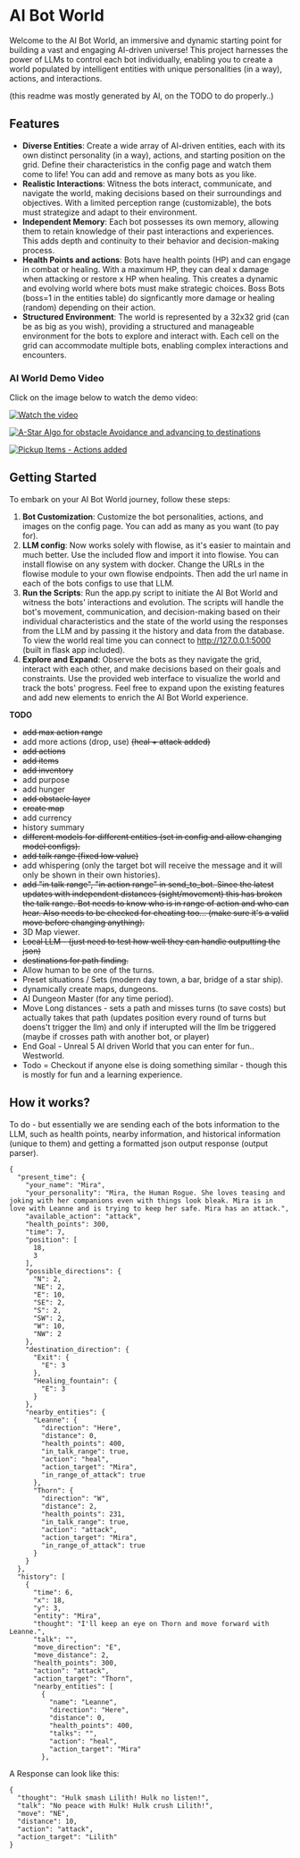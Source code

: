 # AI Bot World

Welcome to the AI Bot World, an immersive and dynamic starting point for building a vast and engaging AI-driven universe! This project harnesses the power of LLMs to control each bot individually, enabling you to create a world populated by intelligent entities with unique personalities (in a way), actions, and interactions.

(this readme was mostly generated by AI, on the TODO to do properly..)

## Features

- **Diverse Entities**: Create a wide array of AI-driven entities, each with its own distinct personality (in a way), actions, and starting position on the grid. Define their characteristics in the config page and watch them come to life! You can add and remove as many bots as you like.
- **Realistic Interactions**: Witness the bots interact, communicate, and navigate the world, making decisions based on their surroundings and objectives. With a limited perception range (customizable), the bots must strategize and adapt to their environment.
- **Independent Memory**: Each bot possesses its own memory, allowing them to retain knowledge of their past interactions and experiences. This adds depth and continuity to their behavior and decision-making process.
- **Health Points and actions**: Bots have health points (HP) and can engage in combat or healing. With a maximum HP, they can deal x damage when attacking or restore x HP when healing. This creates a dynamic and evolving world where bots must make strategic choices. Boss Bots (boss=1 in the entities table) do signficantly more damage or healing (random) depending on their action.
- **Structured Environment**: The world is represented by a 32x32 grid (can be as big as you wish), providing a structured and manageable environment for the bots to explore and interact with. Each cell on the grid can accommodate multiple bots, enabling complex interactions and encounters.

### AI World Demo Video
Click on the image below to watch the demo video:

[![Watch the video](https://downloads.xaya.io/screenshot.jpg)](https://downloads.xaya.io/AI-world-v1.mp4)

[![A-Star Algo for obstacle Avoidance and advancing to destinations ](https://downloads.xaya.io/astar.jpg)](https://downloads.xaya.io/astar.mp4)

[![Pickup Items - Actions added ](https://downloads.xaya.io/pickup_item.jpg)](https://downloads.xaya.io/pickup_items.mp4)

## Getting Started

To embark on your AI Bot World journey, follow these steps:

1. **Bot Customization**: Customize the bot personalities, actions, and images on the config page. You can add as many as you want (to pay for).
2. **LLM config**: Now works solely with flowise, as it's easier to maintain and much better. Use the included flow and import it into flowise. You can install flowise on any system with docker. Change the URLs in the flowise module to your own flowise endpoints. Then add the url name in each of the bots configs to use that LLM. 
4. **Run the Scripts**: Run the app.py script to initiate the AI Bot World and witness the bots' interactions and evolution. The scripts will handle the bot's movement, communication, and decision-making based on their individual characteristics and the state of the world using the responses from the LLM and by passing it the history and data from the database. To view the world real time you can connect to http://127.0.0.1:5000 (built in flask app included).
5. **Explore and Expand**: Observe the bots as they navigate the grid, interact with each other, and make decisions based on their goals and constraints. Use the provided web interface to visualize the world and track the bots' progress. Feel free to expand upon the existing features and add new elements to enrich the AI Bot World experience.

**TODO**

- ~~add max action range~~
- add more actions (drop, use) ~~(heal + attack added)~~
- ~~add actions~~ 
- ~~add items~~
- ~~add inventory~~
- add purpose
- add hunger
- ~~add obstacle layer~~
- ~~create map~~
- add currency
- history summary
- ~~different models for different entities (set in config and allow changing model configs).~~
- ~~add talk range (fixed low value)~~
- add whispering (only the target bot will receive the message and it will only be shown in their own histories).
- ~~add "in talk range", "in action range" in send_to_bot. Since the latest updates with independent distances (sight/movement) this has broken the talk range. Bot needs to know who is in range of action and who can hear. Also needs to be checked for cheating too... (make sure it's a valid move before changing anything).~~
- 3D Map viewer.
- ~~Local LLM - (just need to test how well they can handle outputting the json)~~
- ~~destinations for path finding.~~
- Allow human to be one of the turns.
- Preset situations / Sets (modern day town, a bar, bridge of a star ship).
- dynamically create maps, dungeons.
- AI Dungeon Master (for any time period).
- Move Long distances - sets a path and misses turns (to save costs) but actually takes that path (updates position every round of turns but doens't trigger the llm) and only if interupted will the llm be triggered (maybe if crosses path with another bot, or player)
- End Goal - Unreal 5 AI driven World that you can enter for fun.. Westworld.
- Todo = Checkout if anyone else is doing something similar - though this is mostly for fun and a learning experience.


## How it works?

To do - but essentially we are sending each of the bots information to the LLM, such as health points, nearby information, and historical information (unique to them) and getting a formatted json output response (output parser).

```
{
  "present_time": {
    "your_name": "Mira",
    "your_personality": "Mira, the Human Rogue. She loves teasing and joking with her companions even with things look bleak. Mira is in love with Leanne and is trying to keep her safe. Mira has an attack.",
    "available_action": "attack",
    "health_points": 300,
    "time": 7,
    "position": [
      18,
      3
    ],
    "possible_directions": {
      "N": 2,
      "NE": 2,
      "E": 10,
      "SE": 2,
      "S": 2,
      "SW": 2,
      "W": 10,
      "NW": 2
    },
    "destination_direction": {
      "Exit": {
        "E": 3
      },
      "Healing_fountain": {
        "E": 3
      }
    },
    "nearby_entities": {
      "Leanne": {
        "direction": "Here",
        "distance": 0,
        "health_points": 400,
        "in_talk_range": true,
        "action": "heal",
        "action_target": "Mira",
        "in_range_of_attack": true
      },
      "Thorn": {
        "direction": "W",
        "distance": 2,
        "health_points": 231,
        "in_talk_range": true,
        "action": "attack",
        "action_target": "Mira",
        "in_range_of_attack": true
      }
    }
  },
  "history": [
    {
      "time": 6,
      "x": 18,
      "y": 3,
      "entity": "Mira",
      "thought": "I'll keep an eye on Thorn and move forward with Leanne.",
      "talk": "",
      "move_direction": "E",
      "move_distance": 2,
      "health_points": 300,
      "action": "attack",
      "action_target": "Thorn",
      "nearby_entities": [
        {
          "name": "Leanne",
          "direction": "Here",
          "distance": 0,
          "health_points": 400,
          "talks": "",
          "action": "heal",
          "action_target": "Mira"
        },
```

A Response can look like this:

```
{
  "thought": "Hulk smash Lilith! Hulk no listen!",
  "talk": "No peace with Hulk! Hulk crush Lilith!",
  "move": "NE",
  "distance": 10,
  "action": "attack",
  "action_target": "Lilith"
}
```


